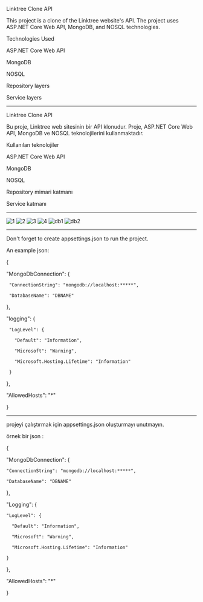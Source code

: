 Linktree Clone API

This project is a clone of the Linktree website's API. The project uses ASP.NET Core Web API, MongoDB, and NOSQL technologies.


Technologies Used

ASP.NET Core Web API

MongoDB

NOSQL

Repository layers

Service layers

-------------------------------------------------------------------------------------------------------------------------------

Linktree Clone API

Bu proje, Linktree web sitesinin bir API klonudur. Proje, ASP.NET Core Web API, MongoDB ve NOSQL teknolojilerini kullanmaktadır.

Kullanılan teknolojiler

ASP.NET Core Web API

MongoDB

NOSQL

Repository mimari katmanı

Service katmanı

-------------------------------------------------------------------------------------------------------------------------------

![1](https://github.com/TkN42/Linktree-Clone---Api/assets/29886553/ed23a3b2-ba5b-4cda-9032-e0b656669e82)
![2](https://github.com/TkN42/Linktree-Clone---Api/assets/29886553/2d23547c-5382-46fa-9178-1dd2ed1d724a)
![3](https://github.com/TkN42/Linktree-Clone---Api/assets/29886553/ff248846-e37f-4368-9eba-1883586eb1b6)
![4](https://github.com/TkN42/Linktree-Clone---Api/assets/29886553/a2b05331-f378-472c-a0ea-ef6a73c6ccaf)
![db1](https://github.com/TkN42/Linktree-Clone---Api/assets/29886553/edb766af-81fe-471c-82ab-40811fd61eb5)
![db2](https://github.com/TkN42/Linktree-Clone---Api/assets/29886553/4023d6d1-298b-49f1-8910-45d4c68a5cc8)

-------------------------------------------------------------------------------------------------------------------------------

Don't forget to create appsettings.json to run the project.

An example json:

{

   "MongoDbConnection": {
   
     "ConnectionString": "mongodb://localhost:*****",
     
     "DatabaseName": "DBNAME"
     
   },
   
   "logging": {
   
     "LogLevel": {
     
       "Default": "Information",
       
       "Microsoft": "Warning",
       
       "Microsoft.Hosting.Lifetime": "Information"
       
     }
     
   },
   
   "AllowedHosts": "*"
   
}

-------------------------------------------------------------------------------------------------------------------------------

projeyi çalıştırmak için appsettings.json oluşturmayı unutmayın.

örnek bir json :

{

  "MongoDbConnection": {
  
    "ConnectionString": "mongodb://localhost:*****",
    
    "DatabaseName": "DBNAME"
    
  },
  
  "Logging": {
  
    "LogLevel": {
    
      "Default": "Information",
      
      "Microsoft": "Warning",
      
      "Microsoft.Hosting.Lifetime": "Information"
      
    }
    
  },
  
  "AllowedHosts": "*"
  
}
